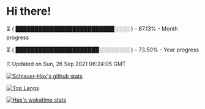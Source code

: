 # Hi there!

⏳ { ██████████████████████████░░░░ } - 87.13% - Month progress

⏳ { ██████████████████████░░░░░░░░ } - 73.50% - Year progress

⏰ Updated on Sun, 26 Sep 2021 06:24:05 GMT


[![Schlauer-Hax's github stats](https://github-readme-stats.vercel.app/api?username=Schlauer-Hax&show_icons=true&theme=dark&count_private=true)](https://github.com/Schlauer-Hax)


[![Top Langs](https://github-readme-stats.vercel.app/api/top-langs/?username=Schlauer-Hax&layout=compact&theme=dark)](https://github.com/Schlauer-Hax?tab=repositories)


[![Hax's wakatime stats](https://github-readme-stats.vercel.app/api/wakatime?username=Hax&theme=dark)](https://wakatime.com/@Hax)

